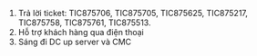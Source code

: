 1. Trả lời ticket: TIC875706, TIC875705, TIC875625, TIC875217, TIC875758, TIC875761, TIC875513.
2. Hỗ trợ khách hàng qua điện thoại
3. Sáng đi DC up server và CMC
